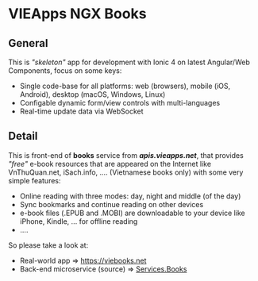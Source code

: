 # VIEApps NGX Books

## General

This is *"skeleton"* app for development with Ionic 4 on latest Angular/Web Components, focus on some keys:

- Single code-base for all platforms: web (browsers), mobile (iOS, Android), desktop (macOS, Windows, Linux)
- Configable dynamic form/view controls with multi-languages
- Real-time update data via WebSocket

## Detail

This is front-end of **books** service from ***apis.vieapps.net***, that provides *"free"* e-book resources that are appeared on the Internet like VnThuQuan.net, iSach.info, .... (Vietnamese books only) with some very simple features:

- Online reading with three modes: day, night and middle (of the day)
- Sync bookmarks and continue reading on other devices
- e-book files (.EPUB and .MOBI) are downloadable to your device like iPhone, Kindle, ... for offline reading
- ....

So please take a look at:
- Real-world app => https://viebooks.net
- Back-end microservice (source) => [Services.Books](https://github.com/vieapps/Services.Books)